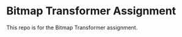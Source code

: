 Bitmap Transformer Assignment
===============================
This repo is for the Bitmap Transformer assignment.